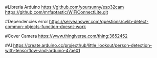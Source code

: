 #Libreria Arduino
    https://github.com/yoursunny/esp32cam
    https://github.com/mrfaptastic/WiFiConnectLite.git

#Dependencies error
    https://serveanswer.com/questions/cvlib-detect-common-objects-function-doesnt-work

#Cover Camera
    https://www.thingiverse.com/thing:3652452

#AI
    https://create.arduino.cc/projecthub/little_lookout/person-detection-with-tensorflow-and-arduino-47ae01